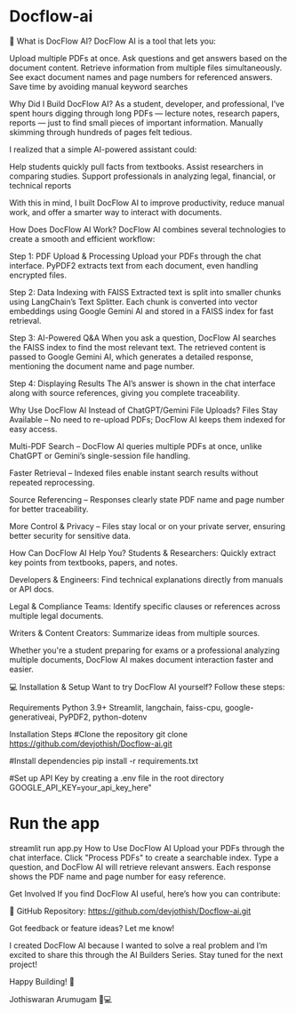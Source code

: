 # Docflow-ai

📄 What is DocFlow AI?
DocFlow AI is a tool that lets you:

Upload multiple PDFs at once.
Ask questions and get answers based on the document content.
Retrieve information from multiple files simultaneously.
See exact document names and page numbers for referenced answers.
Save time by avoiding manual keyword searches

Why Did I Build DocFlow AI?
As a student, developer, and professional, I’ve spent hours digging through long PDFs — lecture notes, research papers, reports — just to find small pieces of important information. Manually skimming through hundreds of pages felt tedious.

I realized that a simple AI-powered assistant could:

Help students quickly pull facts from textbooks.
Assist researchers in comparing studies.
Support professionals in analyzing legal, financial, or technical reports

With this in mind, I built DocFlow AI to improve productivity, reduce manual work, and offer a smarter way to interact with documents.

How Does DocFlow AI Work?
DocFlow AI combines several technologies to create a smooth and efficient workflow:

Step 1: PDF Upload & Processing
Upload your PDFs through the chat interface.
PyPDF2 extracts text from each document, even handling encrypted files.

Step 2: Data Indexing with FAISS
Extracted text is split into smaller chunks using LangChain’s Text Splitter.
Each chunk is converted into vector embeddings using Google Gemini AI and stored in a FAISS index for fast retrieval.

Step 3: AI-Powered Q&A
When you ask a question, DocFlow AI searches the FAISS index to find the most relevant text.
The retrieved content is passed to Google Gemini AI, which generates a detailed response, mentioning the document name and page number.

Step 4: Displaying Results
The AI’s answer is shown in the chat interface along with source references, giving you complete traceability.

Why Use DocFlow AI Instead of ChatGPT/Gemini File Uploads?
Files Stay Available – No need to re-upload PDFs; DocFlow AI keeps them indexed for easy access.

Multi-PDF Search – DocFlow AI queries multiple PDFs at once, unlike ChatGPT or Gemini’s single-session file handling.

Faster Retrieval – Indexed files enable instant search results without repeated reprocessing.

Source Referencing – Responses clearly state PDF name and page number for better traceability.

More Control & Privacy – Files stay local or on your private server, ensuring better security for sensitive data.

How Can DocFlow AI Help You?
Students & Researchers: Quickly extract key points from textbooks, papers, and notes.

Developers & Engineers: Find technical explanations directly from manuals or API docs.

Legal & Compliance Teams: Identify specific clauses or references across multiple legal documents.

Writers & Content Creators: Summarize ideas from multiple sources.

Whether you're a student preparing for exams or a professional analyzing multiple documents, DocFlow AI makes document interaction faster and easier.

💻 Installation & Setup
Want to try DocFlow AI yourself? Follow these steps:

Requirements
Python 3.9+
Streamlit, langchain, faiss-cpu, google-generativeai, PyPDF2, python-dotenv

Installation Steps
#Clone the repository
git clone https://github.com/devjothish/Docflow-ai.git

#Install dependencies 
pip install -r requirements.txt

#Set up API Key by creating a .env file in the root directory
GOOGLE_API_KEY=your_api_key_here"

# Run the app 
streamlit run app.py
How to Use DocFlow AI
Upload your PDFs through the chat interface.
Click "Process PDFs" to create a searchable index.
Type a question, and DocFlow AI will retrieve relevant answers.
Each response shows the PDF name and page number for easy reference.

Get Involved
If you find DocFlow AI useful, here’s how you can contribute:

🔗 GitHub Repository: https://github.com/devjothish/Docflow-ai.git

Got feedback or feature ideas? Let me know!

I created DocFlow AI because I wanted to solve a real problem and I’m excited to share this through the AI Builders Series. Stay tuned for the next project!

Happy Building! 🚀

Jothiswaran Arumugam 👨💻
